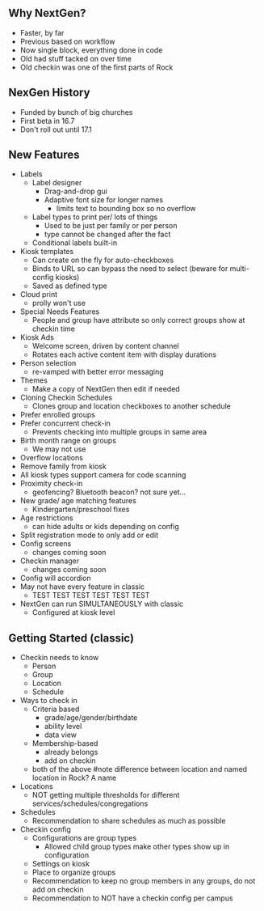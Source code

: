 ## Why NextGen?
- Faster, by far
- Previous based on workflow
- Now single block, everything done in code
- Old had stuff tacked on over time
- Old checkin was one of the first parts of Rock
## NexGen History
- Funded by bunch of big churches
- First beta in 16.7
- Don't roll out until 17.1
## New Features
- Labels
	- Label designer
		- Drag-and-drop gui
		- Adaptive font size for longer names
			- limits text to bounding box so no overflow
	- Label types to print per/ lots of things
		- Used to be just per family or per person
		- type cannot be changed after the fact
	- Conditional labels built-in
- Kiosk templates
	- Can create on the fly for auto-checkboxes
	- Binds to URL so can bypass the need to select (beware for multi-config kiosks)
	- Saved as defined type
- Cloud print
	- prolly won't use
- Special Needs Features
	- People and group have attribute so only correct groups show at checkin time
- Kiosk Ads
	- Welcome screen, driven by content channel
	- Rotates each active content item with display durations
- Person selection
	- re-vamped with better error messaging
- Themes
	- Make a copy of NextGen then edit if needed
- Cloning Checkin Schedules
	- Clones group and location checkboxes to another schedule
- Prefer enrolled groups
- Prefer concurrent check-in
	- Prevents checking into multiple groups in same area
- Birth month range on groups
	- We may not use
- Overflow locations
- Remove family from kiosk
- All kiosk types support camera for code scanning
- Proximity check-in
	- geofencing? Bluetooth beacon? not sure yet...
- New grade/ age matching features
	- Kindergarten/preschool fixes
- Age restrictions
	- can hide adults or kids depending on config
- Split registration mode to only add or edit
- Config screens
	- changes coming soon
- Checkin manager
	- changes coming soon
- Config will accordion
- May not have every feature in classic
	- TEST TEST TEST TEST TEST TEST
- NextGen can run SIMULTANEOUSLY with classic
	- Configured at kiosk level
## Getting Started (classic)
- Checkin needs to know
	- Person
	- Group
	- Location
	- Schedule
- Ways to check in
	- Criteria based
		- grade/age/gender/birthdate
		- ability level
		- data view
	- Membership-based
		- already belongs
		- add on checkin
	- both of the above
#note difference between location and named location in Rock? A name
- Locations
	- NOT getting multiple thresholds for different services/schedules/congregations
- Schedules
	- Recommendation to share schedules as much as possible
- Checkin config
	- Configurations are group types
		- Allowed child group types make other types show up in configuration
	- Settings on kiosk
	- Place to organize groups
	- Recommendation to keep no group members in any groups, do not add on checkin
	- Recommendation to NOT have a checkin config per campus